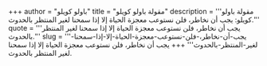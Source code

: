+++
author = "باولو كويلو"
title = "مقولة باولو كويلو"
description = '''مقولة باولو كويلو: يجب أن نخاطر، فلن نستوعب معجزة الحياة إلا إذا سمحنا لغير المنتظر بالحدوث.'''
quote = '''يجب أن نخاطر، فلن نستوعب معجزة الحياة إلا إذا سمحنا لغير المنتظر بالحدوث.'''
slug = '''يجب-أن-نخاطر،-فلن-نستوعب-معجزة-الحياة-إلا-إذا-سمحنا-لغير-المنتظر-بالحدوث'''
+++
يجب أن نخاطر، فلن نستوعب معجزة الحياة إلا إذا سمحنا لغير المنتظر بالحدوث.
